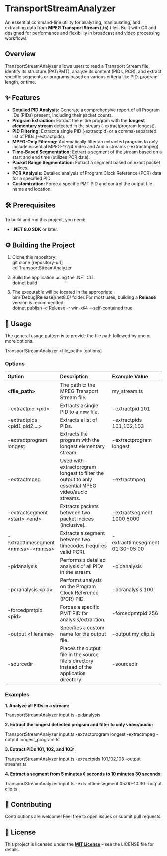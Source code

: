 # **TransportStreamAnalyzer**

An essential command-line utility for analyzing, manipulating, and extracting data from **MPEG Transport Stream (.ts)** files. Built with C\# and designed for performance and flexibility in broadcast and video processing workflows.

## **Overview**

TransportStreamAnalyzer allows users to read a Transport Stream file, identify its structure (PAT/PMT), analyze its content (PIDs, PCR), and extract specific segments or programs based on various criteria like PID, program length, or time.

## **✨ Features**

* **Detailed PID Analysis:** Generate a comprehensive report of all Program IDs (PIDs) present, including their packet counts.  
* **Program Extraction:** Extract the entire program with the **longest elementary stream** detected in the stream (\-extractprogram longest).  
* **PID Filtering:** Extract a single PID (\-extractpid) or a comma-separated list of PIDs (\-extractpids).  
* **MPEG-Only Filtering:** Automatically filter an extracted program to only include essential MPEG-1/2/4 Video and Audio streams (\-extractmpeg).  
* **Time-Based Segmentation:** Extract a segment of the stream based on a start and end time (utilizes PCR data).  
* **Packet Range Segmentation:** Extract a segment based on exact packet indices.  
* **PCR Analysis:** Detailed analysis of Program Clock Reference (PCR) data for a specified PID.  
* **Customization:** Force a specific PMT PID and control the output file name and location.

## **🛠️ Prerequisites**

To build and run this project, you need:

* **.NET 8.0 SDK** or later.

## **⚙️ Building the Project**

1. Clone this repository:  
   git clone \[repository-url\]  
   cd TransportStreamAnalyzer

2. Build the application using the .NET CLI:  
   dotnet build

3. The executable will be located in the appropriate bin/\[Debug|Release\]/net8.0/ folder. For most uses, building a **Release** version is recommended:  
   dotnet publish \-c Release \-r win-x64 \--self-contained true

## **🚀 Usage**

The general usage pattern is to provide the file path followed by one or more options.

TransportStreamAnalyzer \<file\_path\> \[options\]

### **Options**

| Option | Description | Example Value |
| :---- | :---- | :---- |
| **\<file\_path\>** | The path to the MPEG Transport Stream file. | my\_stream.ts |
| \-extractpid \<pid\> | Extracts a single PID to a new file. | \-extractpid 101 |
| \-extractpids \<pid1,pid2,...\> | Extracts a list of PIDs. | \-extractpids 101,102,103 |
| \-extractprogram longest | Extracts the program with the longest elementary stream. | \-extractprogram longest |
| \-extractmpeg | Used with \-extractprogram longest to filter the output to only essential MPEG video/audio streams. | \-extractmpeg |
| \-extractsegment \<start\> \<end\> | Extracts packets between two packet indices (inclusive). | \-extractsegment 1000 5000 |
| \-extracttimesegment \<mm:ss\>-\<mm:ss\> | Extracts a segment between two timecodes (requires valid PCR). | \-extracttimesegment 01:30-05:00 |
| \-pidanalysis | Performs a detailed analysis of all PIDs in the stream. | \-pidanalysis |
| \-pcranalysis \<pid\> | Performs analysis on the Program Clock Reference (PCR) PID. | \-pcranalysis 100 |
| \-forcedpmtpid \<pid\> | Forces a specific PMT PID for analysis/extraction. | \-forcedpmtpid 256 |
| \-output \<filename\> | Specifies a custom name for the output file. | \-output my\_clip.ts |
| \-sourcedir | Places the output file in the source file's directory instead of the application directory. | \-sourcedir |

### **Examples**

**1\. Analyze all PIDs in a stream:**

TransportStreamAnalyzer input.ts \-pidanalysis

**2\. Extract the longest detected program and filter to only video/audio:**

TransportStreamAnalyzer input.ts \-extractprogram longest \-extractmpeg \-output longest\_program.ts

**3\. Extract PIDs 101, 102, and 103:**

TransportStreamAnalyzer input.ts \-extractpids 101,102,103 \-output streams.ts

**4\. Extract a segment from 5 minutes 0 seconds to 10 minutes 30 seconds:**

TransportStreamAnalyzer input.ts \-extracttimesegment 05:00-10:30 \-output clip.ts

## **🤝 Contributing**

Contributions are welcome\! Feel free to open issues or submit pull requests.

## **📄 License**

This project is licensed under the [**MIT License**](https://www.google.com/search?q=LICENSE) \- see the LICENSE file for details.
